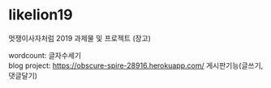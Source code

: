 # likelion19

멋쟁이사자처럼 2019 
과제물 및 프로젝트 (장고)

wordcount: 글자수세기\
blog project: https://obscure-spire-28916.herokuapp.com/ 게시판기능(글쓰기, 댓글달기)
